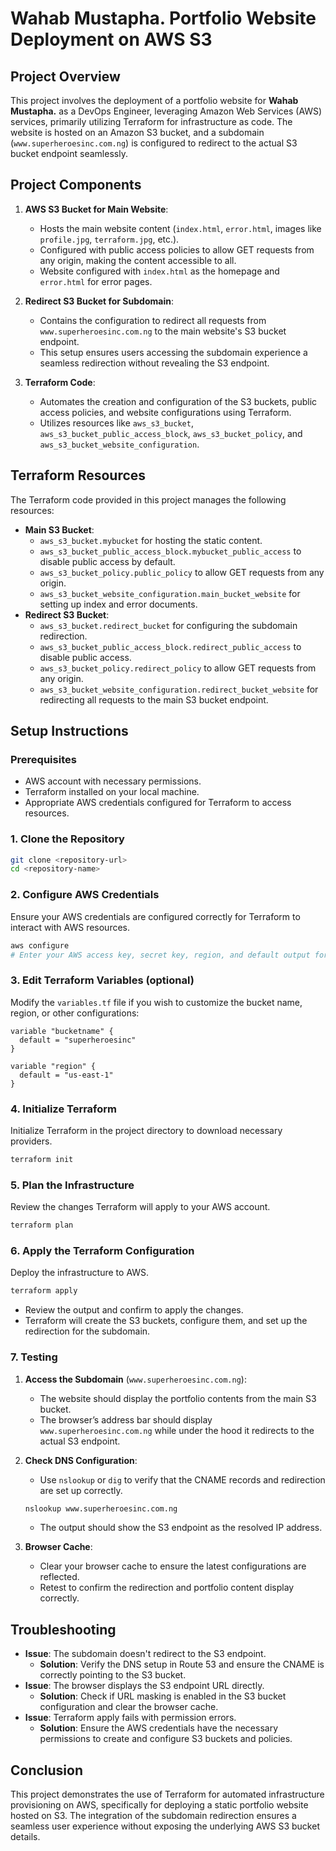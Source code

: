 
# Wahab Mustapha. Portfolio Website Deployment on AWS S3

## Project Overview
This project involves the deployment of a portfolio website for **Wahab Mustapha.** as a DevOps Engineer, leveraging Amazon Web Services (AWS) services, primarily utilizing Terraform for infrastructure as code. The website is hosted on an Amazon S3 bucket, and a subdomain (`www.superheroesinc.com.ng`) is configured to redirect to the actual S3 bucket endpoint seamlessly.

## Project Components
1. **AWS S3 Bucket for Main Website**:
   - Hosts the main website content (`index.html`, `error.html`, images like `profile.jpg`, `terraform.jpg`, etc.).
   - Configured with public access policies to allow GET requests from any origin, making the content accessible to all.
   - Website configured with `index.html` as the homepage and `error.html` for error pages.

2. **Redirect S3 Bucket for Subdomain**:
   - Contains the configuration to redirect all requests from `www.superheroesinc.com.ng` to the main website's S3 bucket endpoint.
   - This setup ensures users accessing the subdomain experience a seamless redirection without revealing the S3 endpoint.

3. **Terraform Code**:
   - Automates the creation and configuration of the S3 buckets, public access policies, and website configurations using Terraform.
   - Utilizes resources like `aws_s3_bucket`, `aws_s3_bucket_public_access_block`, `aws_s3_bucket_policy`, and `aws_s3_bucket_website_configuration`.

## Terraform Resources
The Terraform code provided in this project manages the following resources:
- **Main S3 Bucket**:
  - `aws_s3_bucket.mybucket` for hosting the static content.
  - `aws_s3_bucket_public_access_block.mybucket_public_access` to disable public access by default.
  - `aws_s3_bucket_policy.public_policy` to allow GET requests from any origin.
  - `aws_s3_bucket_website_configuration.main_bucket_website` for setting up index and error documents.
- **Redirect S3 Bucket**:
  - `aws_s3_bucket.redirect_bucket` for configuring the subdomain redirection.
  - `aws_s3_bucket_public_access_block.redirect_public_access` to disable public access.
  - `aws_s3_bucket_policy.redirect_policy` to allow GET requests from any origin.
  - `aws_s3_bucket_website_configuration.redirect_bucket_website` for redirecting all requests to the main S3 bucket endpoint.

## Setup Instructions
### Prerequisites
- AWS account with necessary permissions.
- Terraform installed on your local machine.
- Appropriate AWS credentials configured for Terraform to access resources.

### 1. Clone the Repository
```bash
git clone <repository-url>
cd <repository-name>
```

### 2. Configure AWS Credentials
Ensure your AWS credentials are configured correctly for Terraform to interact with AWS resources.
```bash
aws configure
# Enter your AWS access key, secret key, region, and default output format
```

### 3. Edit Terraform Variables (optional)
Modify the `variables.tf` file if you wish to customize the bucket name, region, or other configurations:
```hcl
variable "bucketname" {
  default = "superheroesinc"
}

variable "region" {
  default = "us-east-1"
}
```

### 4. Initialize Terraform
Initialize Terraform in the project directory to download necessary providers.
```bash
terraform init
```

### 5. Plan the Infrastructure
Review the changes Terraform will apply to your AWS account.
```bash
terraform plan
```

### 6. Apply the Terraform Configuration
Deploy the infrastructure to AWS.
```bash
terraform apply
```
- Review the output and confirm to apply the changes.
- Terraform will create the S3 buckets, configure them, and set up the redirection for the subdomain.

### 7. Testing
1. **Access the Subdomain** (`www.superheroesinc.com.ng`):
   - The website should display the portfolio contents from the main S3 bucket.
   - The browser’s address bar should display `www.superheroesinc.com.ng` while under the hood it redirects to the actual S3 endpoint.
   
2. **Check DNS Configuration**:
   - Use `nslookup` or `dig` to verify that the CNAME records and redirection are set up correctly.
   ```bash
   nslookup www.superheroesinc.com.ng
   ```
   - The output should show the S3 endpoint as the resolved IP address.

3. **Browser Cache**:
   - Clear your browser cache to ensure the latest configurations are reflected.
   - Retest to confirm the redirection and portfolio content display correctly.

## Troubleshooting
- **Issue**: The subdomain doesn't redirect to the S3 endpoint.
  - **Solution**: Verify the DNS setup in Route 53 and ensure the CNAME is correctly pointing to the S3 bucket.
- **Issue**: The browser displays the S3 endpoint URL directly.
  - **Solution**: Check if URL masking is enabled in the S3 bucket configuration and clear the browser cache.
- **Issue**: Terraform apply fails with permission errors.
  - **Solution**: Ensure the AWS credentials have the necessary permissions to create and configure S3 buckets and policies.

## Conclusion
This project demonstrates the use of Terraform for automated infrastructure provisioning on AWS, specifically for deploying a static portfolio website hosted on S3. The integration of the subdomain redirection ensures a seamless user experience without exposing the underlying AWS S3 bucket details.
